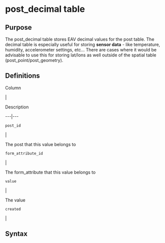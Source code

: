 # post_decimal table



## Purpose

The post_decimal table stores EAV decimal values for the post table. The
decimal table is especially useful for storing **sensor data** \- like
temperature, humidity, accelerometer settings, etc... There are cases where it
would be advisable to use this for storing lat/lons as well outside of the
spatial table (post_point/post_geometry).

## Definitions

Column

|

Description  
  
---|---  
  
`post_id`

|

The post that this value belongs to  
  
`form_attribute_id`

|

The form_attribute that this value belongs to  
  
`value`

|

The value  
  
`created`

|  
  
## Syntax


